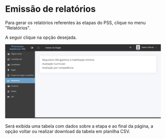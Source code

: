 # Emissão de relatórios

Para gerar os relatórios referentes às etapas do PSS, clique no menu "Relatórios".

A seguir clique na opção desejada.

![](<../.gitbook/assets/image (31).png>)

Será exibida uma tabela com dados sobre a etapa e ao final da página, a opção voltar ou realizar download da tabela em planilha CSV.
